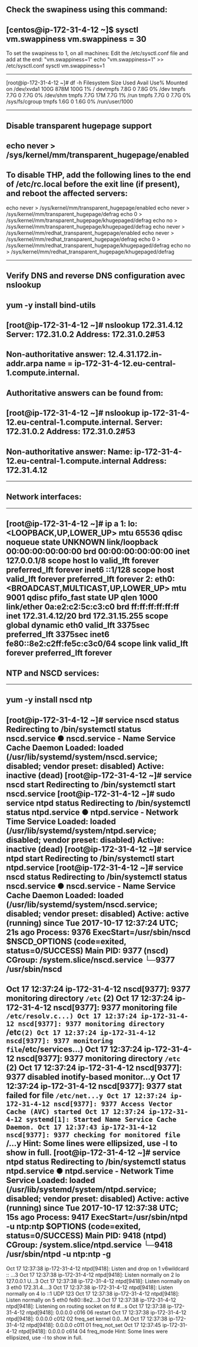 ##  Check the swapiness using this command: 

[centos@ip-172-31-4-12 ~]$ sysctl vm.swappiness
vm.swappiness = 30
---
To set the swapiness to 1, on all machines:
Edit the /etc/sysctl.conf file and add at the end: "vm.swappiness=1"
echo "vm.swappiness=1" >> /etc/sysctl.conf
sysctl vm.swappiness=1

---
[root@ip-172-31-4-12 ~]# df -h
Filesystem      Size  Used Avail Use% Mounted on
/dev/xvda1      100G  878M  100G   1% /
devtmpfs        7.8G     0  7.8G   0% /dev
tmpfs           7.7G     0  7.7G   0% /dev/shm
tmpfs           7.7G   17M  7.7G   1% /run
tmpfs           7.7G     0  7.7G   0% /sys/fs/cgroup
tmpfs           1.6G     0  1.6G   0% /run/user/1000


---

##  Disable transparent hugepage support   

echo never > /sys/kernel/mm/transparent_hugepage/enabled
---
To disable THP, add the following lines to the end of /etc/rc.local before the exit line (if present), and reboot the affected servers:
---
echo never > /sys/kernel/mm/transparent_hugepage/enabled
echo never > /sys/kernel/mm/transparent_hugepage/defrag
echo 0 > /sys/kernel/mm/transparent_hugepage/khugepaged/defrag
echo no > /sys/kernel/mm/transparent_hugepage/khugepaged/defrag
echo never > /sys/kernel/mm/redhat_transparent_hugepage/enabled
echo never > /sys/kernel/mm/redhat_transparent_hugepage/defrag
echo 0 > /sys/kernel/mm/redhat_transparent_hugepage/khugepaged/defrag
echo no > /sys/kernel/mm/redhat_transparent_hugepage/khugepaged/defrag


---

##  Verify DNS and reverse DNS configuration avec nslookup 

yum -y install bind-utils
---
[root@ip-172-31-4-12 ~]# nslookup 172.31.4.12
Server:         172.31.0.2
Address:        172.31.0.2#53
---
Non-authoritative answer:
12.4.31.172.in-addr.arpa        name = ip-172-31-4-12.eu-central-1.compute.internal.
---
Authoritative answers can be found from:
---
[root@ip-172-31-4-12 ~]# nslookup ip-172-31-4-12.eu-central-1.compute.internal.
Server:         172.31.0.2
Address:        172.31.0.2#53
---
Non-authoritative answer:
Name:   ip-172-31-4-12.eu-central-1.compute.internal
Address: 172.31.4.12
---
---

##  Network interfaces: 

---
[root@ip-172-31-4-12 ~]# ip a
1: lo: <LOOPBACK,UP,LOWER_UP> mtu 65536 qdisc noqueue state UNKNOWN
    link/loopback 00:00:00:00:00:00 brd 00:00:00:00:00:00
    inet 127.0.0.1/8 scope host lo
       valid_lft forever preferred_lft forever
    inet6 ::1/128 scope host
       valid_lft forever preferred_lft forever
2: eth0: <BROADCAST,MULTICAST,UP,LOWER_UP> mtu 9001 qdisc pfifo_fast state UP qlen 1000
    link/ether 0a:e2:c2:5c:c3:c0 brd ff:ff:ff:ff:ff:ff
    inet 172.31.4.12/20 brd 172.31.15.255 scope global dynamic eth0
       valid_lft 3375sec preferred_lft 3375sec
    inet6 fe80::8e2:c2ff:fe5c:c3c0/64 scope link
       valid_lft forever preferred_lft forever
---
	   
##  NTP and NSCD services: 

---
yum -y install nscd ntp
---
[root@ip-172-31-4-12 ~]# service nscd status
Redirecting to /bin/systemctl status  nscd.service
● nscd.service - Name Service Cache Daemon
   Loaded: loaded (/usr/lib/systemd/system/nscd.service; disabled; vendor preset: disabled)
   Active: inactive (dead)
[root@ip-172-31-4-12 ~]#  service nscd start
Redirecting to /bin/systemctl start  nscd.service
[root@ip-172-31-4-12 ~]# sudo service ntpd status
Redirecting to /bin/systemctl status  ntpd.service
● ntpd.service - Network Time Service
   Loaded: loaded (/usr/lib/systemd/system/ntpd.service; disabled; vendor preset: disabled)
   Active: inactive (dead)
[root@ip-172-31-4-12 ~]# service ntpd start
Redirecting to /bin/systemctl start  ntpd.service
[root@ip-172-31-4-12 ~]# service nscd status
Redirecting to /bin/systemctl status  nscd.service
● nscd.service - Name Service Cache Daemon
   Loaded: loaded (/usr/lib/systemd/system/nscd.service; disabled; vendor preset: disabled)
   Active: active (running) since Tue 2017-10-17 12:37:24 UTC; 21s ago
  Process: 9376 ExecStart=/usr/sbin/nscd $NSCD_OPTIONS (code=exited, status=0/SUCCESS)
 Main PID: 9377 (nscd)
   CGroup: /system.slice/nscd.service
           └─9377 /usr/sbin/nscd
---
Oct 17 12:37:24 ip-172-31-4-12 nscd[9377]: 9377 monitoring directory `/etc` (2)
Oct 17 12:37:24 ip-172-31-4-12 nscd[9377]: 9377 monitoring file `/etc/resolv.c...)
Oct 17 12:37:24 ip-172-31-4-12 nscd[9377]: 9377 monitoring directory `/etc` (2)
Oct 17 12:37:24 ip-172-31-4-12 nscd[9377]: 9377 monitoring file `/etc/services...)
Oct 17 12:37:24 ip-172-31-4-12 nscd[9377]: 9377 monitoring directory `/etc` (2)
Oct 17 12:37:24 ip-172-31-4-12 nscd[9377]: 9377 disabled inotify-based monitor...y
Oct 17 12:37:24 ip-172-31-4-12 nscd[9377]: 9377 stat failed for file `/etc/net...y
Oct 17 12:37:24 ip-172-31-4-12 nscd[9377]: 9377 Access Vector Cache (AVC) started
Oct 17 12:37:24 ip-172-31-4-12 systemd[1]: Started Name Service Cache Daemon.
Oct 17 12:37:43 ip-172-31-4-12 nscd[9377]: 9377 checking for monitored file `/...y
Hint: Some lines were ellipsized, use -l to show in full.
[root@ip-172-31-4-12 ~]#  service ntpd status
Redirecting to /bin/systemctl status  ntpd.service
● ntpd.service - Network Time Service
   Loaded: loaded (/usr/lib/systemd/system/ntpd.service; disabled; vendor preset: disabled)
   Active: active (running) since Tue 2017-10-17 12:37:38 UTC; 15s ago
  Process: 9417 ExecStart=/usr/sbin/ntpd -u ntp:ntp $OPTIONS (code=exited, status=0/SUCCESS)
 Main PID: 9418 (ntpd)
   CGroup: /system.slice/ntpd.service
           └─9418 /usr/sbin/ntpd -u ntp:ntp -g
---
Oct 17 12:37:38 ip-172-31-4-12 ntpd[9418]: Listen and drop on 1 v6wildcard :: ...3
Oct 17 12:37:38 ip-172-31-4-12 ntpd[9418]: Listen normally on 2 lo 127.0.0.1 U...3
Oct 17 12:37:38 ip-172-31-4-12 ntpd[9418]: Listen normally on 3 eth0 172.31.4....3
Oct 17 12:37:38 ip-172-31-4-12 ntpd[9418]: Listen normally on 4 lo ::1 UDP 123
Oct 17 12:37:38 ip-172-31-4-12 ntpd[9418]: Listen normally on 5 eth0 fe80::8e2...3
Oct 17 12:37:38 ip-172-31-4-12 ntpd[9418]: Listening on routing socket on fd #...s
Oct 17 12:37:38 ip-172-31-4-12 ntpd[9418]: 0.0.0.0 c016 06 restart
Oct 17 12:37:38 ip-172-31-4-12 ntpd[9418]: 0.0.0.0 c012 02 freq_set kernel 0.0...M
Oct 17 12:37:38 ip-172-31-4-12 ntpd[9418]: 0.0.0.0 c011 01 freq_not_set
Oct 17 12:37:45 ip-172-31-4-12 ntpd[9418]: 0.0.0.0 c614 04 freq_mode
Hint: Some lines were ellipsized, use -l to show in full.








